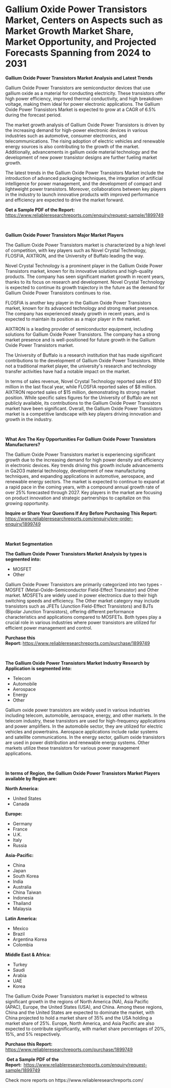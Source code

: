 <p><h1>Gallium Oxide Power Transistors Market, Centers on Aspects such as Market Growth Market Share, Market Opportunity, and Projected Forecasts Spanning from 2024 to 2031</h1></p><p><strong>Gallium Oxide Power Transistors Market Analysis and Latest Trends</strong></p>
<p><p>Gallium Oxide Power Transistors are semiconductor devices that use gallium oxide as a material for conducting electricity. These transistors offer high power efficiency, improved thermal conductivity, and high breakdown voltage, making them ideal for power electronic applications. The Gallium Oxide Power Transistors Market is expected to grow at a CAGR of 6.5% during the forecast period.</p><p>The market growth analysis of Gallium Oxide Power Transistors is driven by the increasing demand for high-power electronic devices in various industries such as automotive, consumer electronics, and telecommunications. The rising adoption of electric vehicles and renewable energy sources is also contributing to the growth of the market. Additionally, advancements in gallium oxide material technology and the development of new power transistor designs are further fueling market growth.</p><p>The latest trends in the Gallium Oxide Power Transistors Market include the introduction of advanced packaging techniques, the integration of artificial intelligence for power management, and the development of compact and lightweight power transistors. Moreover, collaborations between key players in the industry to launch innovative products with improved performance and efficiency are expected to drive the market forward.</p></p>
<p><strong>Get a Sample PDF of the Report:&nbsp;</strong> <a href="https://www.reliableresearchreports.com/enquiry/request-sample/1899749">https://www.reliableresearchreports.com/enquiry/request-sample/1899749</a></p>
<p>&nbsp;</p>
<p><strong>Gallium Oxide Power Transistors Major Market Players</strong></p>
<p><p>The Gallium Oxide Power Transistors market is characterized by a high level of competition, with key players such as Novel Crystal Technology, FLOSFIA, AIXTRON, and the University of Buffalo leading the way. </p><p>Novel Crystal Technology is a prominent player in the Gallium Oxide Power Transistors market, known for its innovative solutions and high-quality products. The company has seen significant market growth in recent years, thanks to its focus on research and development. Novel Crystal Technology is expected to continue its growth trajectory in the future as the demand for Gallium Oxide Power Transistors continues to rise.</p><p>FLOSFIA is another key player in the Gallium Oxide Power Transistors market, known for its advanced technology and strong market presence. The company has experienced steady growth in recent years, and is expected to maintain its position as a major player in the market.</p><p>AIXTRON is a leading provider of semiconductor equipment, including solutions for Gallium Oxide Power Transistors. The company has a strong market presence and is well-positioned for future growth in the Gallium Oxide Power Transistors market.</p><p>The University of Buffalo is a research institution that has made significant contributions to the development of Gallium Oxide Power Transistors. While not a traditional market player, the university's research and technology transfer activities have had a notable impact on the market.</p><p>In terms of sales revenue, Novel Crystal Technology reported sales of $10 million in the last fiscal year, while FLOSFIA reported sales of $8 million. AIXTRON reported sales of $15 million, demonstrating its strong market position. While specific sales figures for the University of Buffalo are not publicly available, its contributions to the Gallium Oxide Power Transistors market have been significant. Overall, the Gallium Oxide Power Transistors market is a competitive landscape with key players driving innovation and growth in the industry.</p></p>
<p>&nbsp;</p>
<p><strong>What Are The Key Opportunities For Gallium Oxide Power Transistors Manufacturers?</strong></p>
<p><p>The Gallium Oxide Power Transistors market is experiencing significant growth due to the increasing demand for high power density and efficiency in electronic devices. Key trends driving this growth include advancements in Ga2O3 material technology, development of new manufacturing techniques, and expanding applications in automotive, aerospace, and renewable energy sectors. The market is expected to continue to expand at a rapid pace in the coming years, with a compound annual growth rate of over 25% forecasted through 2027. Key players in the market are focusing on product innovation and strategic partnerships to capitalize on this growing opportunity.</p></p>
<p><strong>Inquire or Share Your Questions If Any Before Purchasing This Report:</strong> <a href="https://www.reliableresearchreports.com/enquiry/pre-order-enquiry/1899749">https://www.reliableresearchreports.com/enquiry/pre-order-enquiry/1899749</a></p>
<p>&nbsp;</p>
<p><strong>Market Segmentation</strong></p>
<p><strong>The Gallium Oxide Power Transistors Market Analysis by types is segmented into:</strong></p>
<p><ul><li>MOSFET</li><li>Other</li></ul></p>
<p><p>Gallium Oxide Power Transistors are primarily categorized into two types - MOSFET (Metal-Oxide-Semiconductor Field-Effect Transistor) and Other market. MOSFETs are widely used in power electronics due to their high switching speeds and efficiency. The Other market category may include transistors such as JFETs (Junction Field-Effect Transistors) and BJTs (Bipolar Junction Transistors), offering different performance characteristics and applications compared to MOSFETs. Both types play a crucial role in various industries where power transistors are utilized for efficient power management and control.</p></p>
<p><strong>Purchase this Report:&nbsp;</strong><a href="https://www.reliableresearchreports.com/purchase/1899749">https://www.reliableresearchreports.com/purchase/1899749</a></p>
<p>&nbsp;</p>
<p><strong>The Gallium Oxide Power Transistors Market Industry Research by Application is segmented into:</strong></p>
<p><ul><li>Telecom</li><li>Automobile</li><li>Aerospace</li><li>Energy</li><li>Other</li></ul></p>
<p><p>Gallium oxide power transistors are widely used in various industries including telecom, automobile, aerospace, energy, and other markets. In the telecom industry, these transistors are used for high-frequency applications and power amplifiers. In the automobile sector, they are utilized for electric vehicles and powertrains. Aerospace applications include radar systems and satellite communications. In the energy sector, gallium oxide transistors are used in power distribution and renewable energy systems. Other markets utilize these transistors for various power management applications.</p></p>
<p>&nbsp;</p>
<p><strong>In terms of Region, the Gallium Oxide Power Transistors Market Players available by Region are:</strong></p>
<p>
    <p> <strong> North America: </strong>
        <ul>
            <li>United States</li>
            <li>Canada</li>
        </ul>
        </p> 
    <p> <strong> Europe: </strong>
        <ul>
            <li>Germany</li>
            <li>France</li>
            <li>U.K.</li>
            <li>Italy</li>
            <li>Russia</li>
        </ul>
        </p> 
    <p> <strong> Asia-Pacific: </strong>
        <ul>
            <li>China</li>
            <li>Japan</li>
            <li>South Korea</li>
            <li>India</li>
            <li>Australia</li>
            <li>China Taiwan</li>
            <li>Indonesia</li>
            <li>Thailand</li>
            <li>Malaysia</li>
        </ul>
        </p> 
    <p> <strong> Latin America: </strong>
        <ul>
            <li>Mexico</li>
            <li>Brazil</li>
            <li>Argentina Korea</li>
            <li>Colombia</li>
        </ul>
        </p> 
    <p> <strong> Middle East & Africa: </strong>
        <ul>
            <li>Turkey</li>
            <li>Saudi</li>
            <li>Arabia</li>
            <li>UAE</li>
            <li>Korea</li>
        </ul>
    </p>
    </p>
<p><p>The Gallium Oxide Power Transistors market is expected to witness significant growth in the regions of North America (NA), Asia Pacific (APAC), Europe, the United States (USA), and China. Among these regions, China and the United States are expected to dominate the market, with China projected to hold a market share of 35% and the USA holding a market share of 25%. Europe, North America, and Asia Pacific are also expected to contribute significantly, with market share percentages of 20%, 15%, and 5% respectively.</p></p>
<p><strong>Purchase this Report: </strong><a href="https://www.reliableresearchreports.com/purchase/1899749">https://www.reliableresearchreports.com/purchase/1899749</a></p>
<p>&nbsp;<strong>Get a Sample PDF of the Report:&nbsp;&nbsp;</strong><a href="https://www.reliableresearchreports.com/enquiry/request-sample/1899749">https://www.reliableresearchreports.com/enquiry/request-sample/1899749</a></p>
<p><strong></strong></p>
<p>Check more reports on https://www.reliableresearchreports.com/</p>